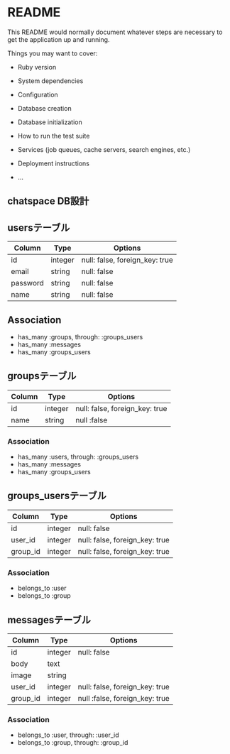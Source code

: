# README

This README would normally document whatever steps are necessary to get the
application up and running.

Things you may want to cover:

* Ruby version

* System dependencies

* Configuration

* Database creation

* Database initialization

* How to run the test suite

* Services (job queues, cache servers, search engines, etc.)

* Deployment instructions

* ...


## chatspace DB設計
## usersテーブル
|Column|Type|Options|
|------|----|-------|
|id|integer|null: false, foreign_key: true|
|email|string|null: false|
|password|string|null: false|
|name|string|null: false|
## Association
- has_many :groups, through: :groups_users
- has_many :messages
- has_many :groups_users

## groupsテーブル
|Column|Type|Options|
|------|----|-------|
|id|integer|null: false, foreign_key: true|
|name|string|null :false|
### Association
- has_many :users, through: :groups_users
- has_many :messages
- has_many :groups_users

## groups_usersテーブル
|Column|Type|Options|
|------|----|-------|
|id|integer|null: false|
|user_id|integer|null: false, foreign_key: true|
|group_id|integer|null: false, foreign_key: true|
### Association
- belongs_to :user
- belongs_to :group

## messagesテーブル
|Column|Type|Options|
|------|----|-------|
|id|integer|null: false|
|body|text|
|image|string|
|user_id|integer|null: false, foreign_key: true|
|group_id|integer|null :false, foreign_key: true|
### Association
- belongs_to :user, through: :user_id
- belongs_to :group, through: :group_id

